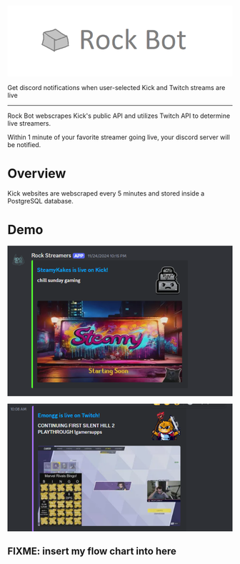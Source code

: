 ![Rock Bot Logo](images/rock-bot.png)

Get discord notifications when user-selected Kick and Twitch streams are live

--------------------------------------------------------------------------------

Rock Bot webscrapes Kick's public API and utilizes Twitch API to determine live streamers.

Within 1 minute of your favorite streamer going live, your discord server will be notified.

# Overview

Kick websites are webscraped every 5 minutes and stored inside a PostgreSQL database.

# Demo

![alt text](images/steamy.png)

![alt text](images/emongg.png)

## FIXME: insert my flow chart into here